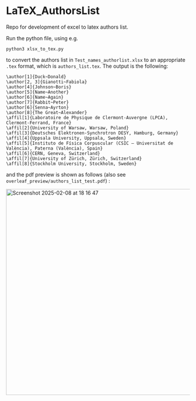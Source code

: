 # LaTeX_AuthorsList
Repo for development of excel to latex authors list.

Run the python file, using e.g.
```
python3 xlsx_to_tex.py
```

to convert the authors list in ```Test_names_authorlist.xlsx``` to an appropriate ```.tex``` format, which is ```authors_list.tex```. The output is the following:

```
\author[1]{Duck~Donald}
\author[2, 3]{Gianotti~Fabiola}
\author[4]{Johnson~Boris}
\author[5]{Name~Another}
\author[6]{Name~Again}
\author[7]{Rabbit~Peter}
\author[6]{Senna~Ayrton}
\author[8]{The Great~Alexander}
\affil[1]{Laboratoire de Physique de Clermont-Auvergne (LPCA), Clermont-Ferrand, France}
\affil[2]{University of Warsaw, Warsaw, Poland}
\affil[3]{Deutsches Elektronen-Synchrotron DESY, Hamburg, Germany}
\affil[4]{Uppsala University, Uppsala, Sweden}
\affil[5]{Instituto de Física Corpuscular (CSIC – Universitat de València), Paterna (València), Spain}
\affil[6]{CERN, Geneva, Switzerland}
\affil[7]{University of Zürich, Zürich, Switzerland}
\affil[8]{Stockholm University, Stockholm, Sweden}
```

and the pdf preview is shown as follows (also see ```overleaf_preview/authors_list_test.pdf```) :



<img width="564" alt="Screenshot 2025-02-08 at 18 16 47" src="https://github.com/user-attachments/assets/90894e5f-180b-453e-bed2-d8f28bd9a00b" />




